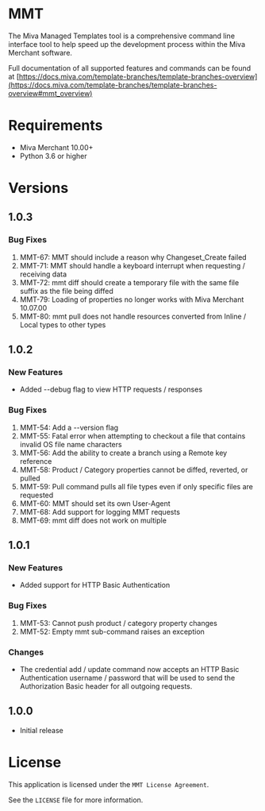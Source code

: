 # MMT
The Miva Managed Templates tool is a comprehensive command line
interface tool to help speed up the development process within
the Miva Merchant software.

Full documentation of all supported features and commands can be
found at [https://docs.miva.com/template-branches/template-branches-overview](https://docs.miva.com/template-branches/template-branches-overview#mmt_overview)

# Requirements

* Miva Merchant 10.00+
* Python 3.6 or higher

# Versions
## 1.0.3
### Bug Fixes
1. MMT-67: MMT should include a reason why Changeset_Create failed
1. MMT-71: MMT should handle a keyboard interrupt when requesting / receiving data
1. MMT-72: mmt diff should create a temporary file with the same file suffix as the file being diffed
1. MMT-79: Loading of properties no longer works with Miva Merchant 10.07.00
1. MMT-80: mmt pull does not handle resources converted from Inline / Local types to other types

## 1.0.2
### New Features
* Added --debug flag to view HTTP requests / responses
### Bug Fixes
1. MMT-54: Add a --version flag
1. MMT-55: Fatal error when attempting to checkout a file that contains invalid OS file name characters
1. MMT-56: Add the ability to create a branch using a Remote key reference
1. MMT-58: Product / Category properties cannot be diffed, reverted, or pulled
1. MMT-59: Pull command pulls all file types even if only specific files are requested
1. MMT-60: MMT should set its own User-Agent
1. MMT-68: Add support for logging MMT requests
1. MMT-69: mmt diff does not work on multiple

## 1.0.1
### New Features
* Added support for HTTP Basic Authentication
### Bug Fixes
1. MMT-53: Cannot push product / category property changes
1. MMT-52: Empty mmt sub-command raises an exception
### Changes
* The credential add / update command now accepts an HTTP Basic Authentication username / password that will be used to send the Authorization Basic header for all outgoing requests.

## 1.0.0
* Initial release

# License

This application is licensed under the `MMT License Agreement`.

See the `LICENSE` file for more information.

